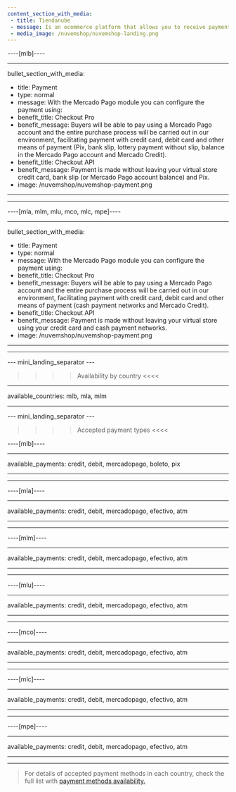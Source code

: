 ```yaml
---
content_section_with_media:
 - title: Tiendanube
 - message: Is an ecommerce platform that allows you to receive payments with Mercado Pago. Tiendanube adapts to each type of business in different ways, allowing the layout of stores to be unique.
 - media_image: /nuvemshop/nuvemshop-landing.png 
---
```

 
----[mlb]---- 

---
bullet_section_with_media:
 - title: Payment
 - type: normal
 - message: With the Mercado Pago module you can configure the payment using:
 - benefit_title: Checkout Pro
 - benefit_message: Buyers will be able to pay using a Mercado Pago account and the entire purchase process will be carried out in our environment, facilitating payment with credit card, debit card and other means of payment (Pix, bank slip, lottery payment without slip, balance in the Mercado Pago account and Mercado Credit).
 - benefit_title: Checkout API
 - benefit_message: Payment is made without leaving your virtual store credit card, bank slip (or Mercado Pago account balance) and Pix.
 - image: /nuvemshop/nuvemshop-payment.png 
---
------------
----[mla, mlm, mlu, mco, mlc, mpe]----

---
bullet_section_with_media:
 - title: Payment
 - type: normal
 - message: With the Mercado Pago module you can configure the payment using:
 - benefit_title: Checkout Pro
 - benefit_message: Buyers will be able to pay using a Mercado Pago account and the entire purchase process will be carried out in our environment, facilitating payment with credit card, debit card and other means of payment (cash payment networks and Mercado Credit).
 - benefit_title: Checkout API
 - benefit_message: Payment is made without leaving your virtual store using your credit card and cash payment networks.
 - image: /nuvemshop/nuvemshop-payment.png 
---
------------

--- mini_landing_separator ---
 
>>>> Availability by country <<<<
---
available_countries: mlb, mla, mlm

---
 
--- mini_landing_separator ---
 
>>>> Accepted payment types <<<<
 
----[mlb]----

---
available_payments: credit, debit, mercadopago, boleto, pix

---
------------

----[mla]---- 

---
available_payments: credit, debit, mercadopago, efectivo, atm

----
------------

----[mlm]---- 

---
available_payments: credit, debit, mercadopago, efectivo, atm

----
------------

----[mlu]---- 

---
available_payments: credit, debit, mercadopago, efectivo, atm

----
------------

----[mco]---- 

---
available_payments: credit, debit, mercadopago, efectivo, atm

----
------------

----[mlc]---- 

---
available_payments: credit, debit, mercadopago, efectivo, atm

----
------------

----[mpe]---- 

---
available_payments: credit, debit, mercadopago, efectivo, atm

----
------------

> For details of accepted payment methods in each country, check the full list with [payment methods availability.](/developers/en/docs/sales-processing/payment-methods)